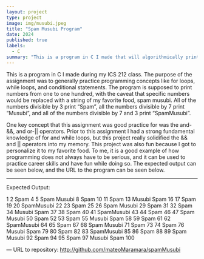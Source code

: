 ```yaml
---
layout: project
type: project
image: img/musubi.jpeg
title: "Spam Musubi Program"
date: 2024
published: true
labels:
  - C
summary: "This is a program in C I made that will algorithmically print my favorite food."
---
```


This is a program in C I made during my ICS 212 class. The purpose of the assignment was to generally practice programming concepts like for loops, while loops, and conditional statements. The program is supposed to print numbers from one to one hundred, with the caveat that specific numbers would be replaced with a string of my favorite food, spam musubi. All of the numbers divisible by 3 print “Spam”, all the numbers divisible by 7 print “Musubi”, and all of the numbers divisible by 7 and 3 print “SpamMusubi”. 

One key concept that this assignment was good practice for was the and-&&, and or-|| operators. Prior to this assignment I had a strong fundamental knowledge of for and while loops, but this project really solidified the && and || operators into my memory. This project was also fun because I got to personalize it to my favorite food. To me, it is a good example of how programming does not always have to be serious, and it can be used to practice career skills and have fun while doing so. The expected output can be seen below, and the URL to the program can be seen below.

---
 
Expected Output:

1
2
Spam
4
5
Spam
Musubi
8
Spam
10
11
Spam
13
Musubi
Spam
16
17
Spam
19
20
SpamMusubi
22
23
Spam
25
26
Spam
Musubi
29
Spam
31
32
Spam
34
Musubi
Spam
37
38
Spam
40
41
SpamMusubi
43
44
Spam
46
47
Spam
Musubi
50
Spam
52
53
Spam
55
Musubi
Spam
58
59
Spam
61
62
SpamMusubi
64
65
Spam
67
68
Spam
Musubi
71
Spam
73
74
Spam
76
Musubi
Spam
79
80
Spam
82
83
SpamMusubi
85
86
Spam
88
89
Spam
Musubi
92
Spam
94
95
Spam
97
Musubi
Spam
100

—
URL to repository: http://github.com/mateoMaramara/spamMusubi

